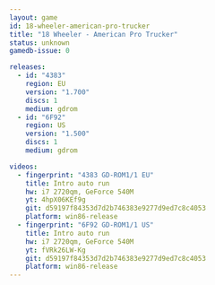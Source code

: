 ```yaml
---
layout: game
id: 18-wheeler-american-pro-trucker
title: "18 Wheeler - American Pro Trucker"
status: unknown
gamedb-issue: 0

releases:
  - id: "4383"
    region: EU
    version: "1.700"
    discs: 1
    medium: gdrom
  - id: "6F92"
    region: US
    version: "1.500"
    discs: 1
    medium: gdrom

videos:
  - fingerprint: "4383 GD-ROM1/1 EU"
    title: Intro auto run
    hw: i7 2720qm, GeForce 540M
    yt: 4hpX06KEf9g
    git: d59197f84353d7d2b746383e9277d9ed7c8c4053
    platform: win86-release
  - fingerprint: "6F92 GD-ROM1/1 US"
    title: Intro auto run
    hw: i7 2720qm, GeForce 540M
    yt: fVRk26LW-Kg
    git: d59197f84353d7d2b746383e9277d9ed7c8c4053
    platform: win86-release
---
```

